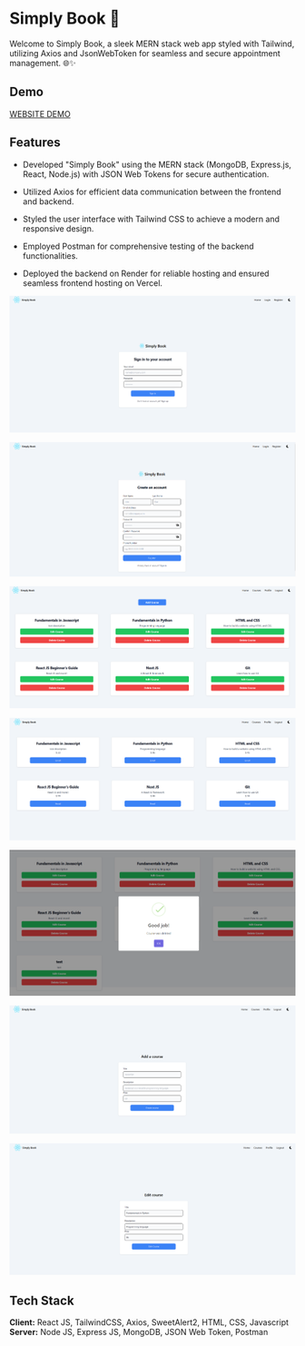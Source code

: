# Simply Book 📖
Welcome to Simply Book, a sleek MERN stack web app styled with Tailwind, utilizing Axios and JsonWebToken for seamless and secure appointment management. 🌐✨

## Demo

[WEBSITE DEMO](https://capstone-mern-front.vercel.app/)


## Features

- Developed "Simply Book" using the MERN stack (MongoDB, Express.js, React, Node.js) with JSON Web Tokens for secure authentication.

- Utilized Axios for efficient data communication between the frontend and backend.

- Styled the user interface with Tailwind CSS to achieve a modern and responsive design.
  
- Employed Postman for comprehensive testing of the backend functionalities.

- Deployed the backend on Render for reliable hosting and ensured seamless frontend hosting on Vercel.

![App Screenshot](https://github.com/nm1008/repo-pics/blob/main/login%20page.PNG?raw=true)

![App Screenshot](https://github.com/nm1008/repo-pics/blob/main/register%20page.PNG?raw=true)

![App Screenshot](https://github.com/nm1008/repo-pics/blob/main/admin%20-%20course%20page.PNG?raw=true)

![App Screenshot](https://github.com/nm1008/repo-pics/blob/main/user%20-%20course%20page.PNG?raw=true)

![App Screenshot](https://github.com/nm1008/repo-pics/blob/main/sweetalert%20implementation.PNG?raw=true)

![App Screenshot](https://github.com/nm1008/repo-pics/blob/main/admin%20-%20add%20course.PNG?raw=true)

![App Screenshot](https://github.com/nm1008/repo-pics/blob/main/admin%20-%20edit%20course.PNG?raw=true)



## Tech Stack

**Client:** React JS, TailwindCSS, Axios, SweetAlert2, HTML, CSS, Javascript
**Server:** Node JS, Express JS, MongoDB, JSON Web Token, Postman
